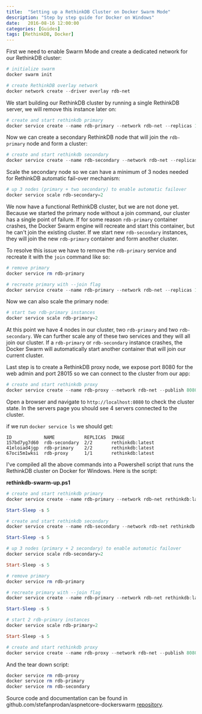 ```yaml
---
title:  "Setting up a RethinkDB Cluster on Docker Swarm Mode"
description: "Step by step guide for Docker on Windows"
date:   2016-08-16 12:00:00
categories: [Guides]
tags: [RethinkDB, Docker]
---
```


First we need to enable Swarm Mode and create a dedicated network for our RethinkDB cluster:

```powershell
# initialize swarm
docker swarm init

# create RethinkDB overlay network
docker network create --driver overlay rdb-net
```

We start building our RethinkDB cluster by running a single RethinkDB server, we will remove this instance later on:

```powershell
# create and start rethinkdb primary 
docker service create --name rdb-primary --network rdb-net --replicas 1 rethinkdb:latest rethinkdb --bind all --no-http-admin
```

Now we can create a secondary RethinkDB node that will join the `rdb-primary` node and form a cluster:

```powershell
# create and start rethinkdb secondary
docker service create --name rdb-secondary --network rdb-net --replicas 1 rethinkdb:latest rethinkdb --bind all --no-http-admin --join rdb-primary
```

Scale the secondary node so we can have a minimum of 3 nodes needed for RethinkDB automatic fail-over mechanism:

```powershell
# up 3 nodes (primary + two secondary) to enable automatic failover
docker service scale rdb-secondary=2
```

We now have a functional RethinkDB cluster, but we are not done yet. 
Because we started the primary node without a join command, our cluster has a single point of failure.
If for some reason `rdb-primary` container crashes, the Docker Swarm engine will recreate and start this container, but he can't join the existing cluster. If we start new `rdb-secondary` instances, they will join the new `rdb-primary` container and form another cluster.

To resolve this issue we have to remove the `rdb-primary` service and recreate it with the `join` command like so:

```powershell
# remove primary
docker service rm rdb-primary

# recreate primary with --join flag
docker service create --name rdb-primary --network rdb-net --replicas 1 rethinkdb:latest rethinkdb --bind all --no-http-admin --join rdb-secondary
```

Now we can also scale the primary node:

```powershell
# start two rdb-primary instances
docker service scale rdb-primary=2
```

At this point we have 4 nodes in our cluster, two `rdb-primary` and two `rdb-secondary`. We can further scale any of these two services and they will all join our cluster. If a `rdb-primary` or `rdb-secondary` instance crashes, the Docker Swarm will automatically start another container that will join our current cluster.

Last step is to create a RethinkDB proxy node, we expose port 8080 for the web admin and port 28015 so we can connect to the cluster from our app:

```powershell
# create and start rethinkdb proxy 
docker service create --name rdb-proxy --network rdb-net --publish 8080:8080 --publish 28015:28015 rethinkdb:latest rethinkdb proxy --bind all --join rdb-primary
```

Open a browser and navigate to `http://localhost:8080` to check the cluster state. In the servers page you should see 4 servers connected to the cluster.

if we run `docker service ls` we should get:

```
ID            NAME           REPLICAS  IMAGE             
157bd7yg7d60  rdb-secondary  2/2       rethinkdb:latest  
41eloiad4jgp  rdb-primary    2/2       rethinkdb:latest  
67oci5m1wksi  rdb-proxy      1/1       rethinkdb:latest 
```

I've compiled all the above commands into a Powershell script that runs the RethinkDB cluster on Docker for Windows. Here is the script:

**rethinkdb-swarm-up.ps1**

```powershell
# create and start rethinkdb primary 
docker service create --name rdb-primary --network rdb-net rethinkdb:latest rethinkdb --bind all --no-http-admin

Start-Sleep -s 5

# create and start rethinkdb secondary
docker service create --name rdb-secondary --network rdb-net rethinkdb:latest rethinkdb --bind all --no-http-admin --join rdb-primary

Start-Sleep -s 5

# up 3 nodes (primary + 2 secondary) to enable automatic failover
docker service scale rdb-secondary=2

Start-Sleep -s 5

# remove primary
docker service rm rdb-primary

# recreate primary with --join flag
docker service create --name rdb-primary --network rdb-net rethinkdb:latest rethinkdb --bind all --no-http-admin --join rdb-secondary

Start-Sleep -s 5

# start 2 rdb-primary instances
docker service scale rdb-primary=2

Start-Sleep -s 5

# create and start rethinkdb proxy 
docker service create --name rdb-proxy --network rdb-net --publish 8080:8080 --publish 28015:28015 rethinkdb:latest rethinkdb proxy --bind all --join rdb-primary
```

And the tear down script:

```powershell
docker service rm rdb-proxy
docker service rm rdb-primary
docker service rm rdb-secondary
```


Source code and documentation can be found in github.com/stefanprodan/aspnetcore-dockerswarm [repository](https://github.com/stefanprodan/aspnetcore-dockerswarm/).
